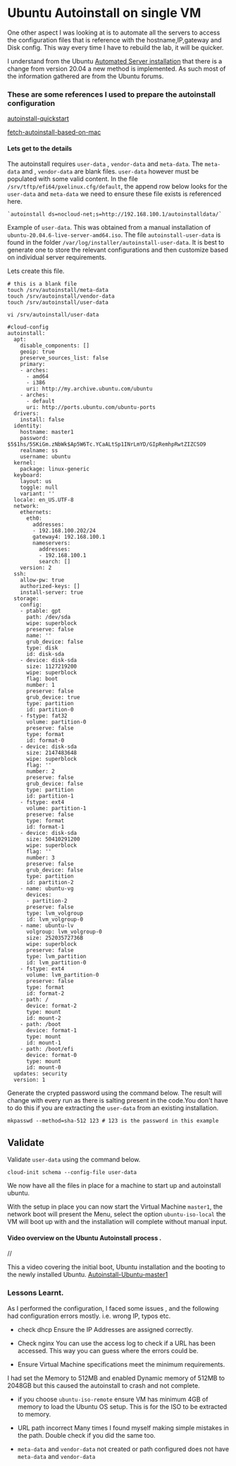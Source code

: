 # Ubuntu Autoinstall on single VM

One other aspect I was looking at is to automate all the servers to access the configuration files that is reference with the hostname,IP,gateway and Disk config.
This way every time I have to rebuild the lab, it will be quicker. 

I understand from the Ubuntu [Automated Server installation](https://ubuntu.com/server/docs/install/autoinstall) that there is a change from version 20.04 a new method is implemented. As such most of the information gathered are from the Ubuntu forums.

### These are some references I used to prepare the autoinstall configuration
[autoinstall-quickstart](https://ubuntu.com/server/docs/install/autoinstall-quickstart)

[fetch-autoinstall-based-on-mac](https://askubuntu.com/questions/1290624/fetch-autoinstall-based-on-mac)

#### Lets get to the details

The autoinstall  requires `user-data` , `vendor-data` and `meta-data`. The `meta-data` and , `vendor-data`  are blank files. 
`user-data` however must be populated with some valid content.
In the file `/srv/tftp/efi64/pxelinux.cfg/default`, the append row below looks for the `user-data` and `meta-data` we need to ensure these file exists is referenced here.

```
`autoinstall ds=nocloud-net;s=http://192.168.100.1/autoinstalldata/`
```
Example of `user-data`. This was obtained from a manual installation of `ubuntu-20.04.6-live-server-amd64.iso`.
The file `autoinstall-user-data` is found in the folder `/var/log/installer/autoinstall-user-data`.
It is best to generate one to store the relevant configurations and then customize based on individual server requirements.

Lets create this file.

```
# this is a blank file
touch /srv/autoinstall/meta-data
touch /srv/autoinstall/vendor-data
touch /srv/autoinstall/user-data

vi /srv/autoinstall/user-data

#cloud-config
autoinstall:
  apt:
    disable_components: []
    geoip: true
    preserve_sources_list: false
    primary:
    - arches:
      - amd64
      - i386
      uri: http://my.archive.ubuntu.com/ubuntu
    - arches:
      - default
      uri: http://ports.ubuntu.com/ubuntu-ports
  drivers:
    install: false
  identity:
    hostname: master1
    password: $5$1hs/5SKiGm.zNbWk$Ap5W6Tc.YCaALtSp1INrLmYD/GIpRemhpRwtZIZCSO9
    realname: ss
    username: ubuntu
  kernel:
    package: linux-generic
  keyboard:
    layout: us
    toggle: null
    variant: ''
  locale: en_US.UTF-8
  network:
    ethernets:
      eth0:
        addresses:
        - 192.168.100.202/24
        gateway4: 192.168.100.1
        nameservers:
          addresses:
          - 192.168.100.1
          search: []
    version: 2
  ssh:
    allow-pw: true
    authorized-keys: []
    install-server: true
  storage:
    config:
    - ptable: gpt
      path: /dev/sda
      wipe: superblock
      preserve: false
      name: ''
      grub_device: false
      type: disk
      id: disk-sda
    - device: disk-sda
      size: 1127219200
      wipe: superblock
      flag: boot
      number: 1
      preserve: false
      grub_device: true
      type: partition
      id: partition-0
    - fstype: fat32
      volume: partition-0
      preserve: false
      type: format
      id: format-0
    - device: disk-sda
      size: 2147483648
      wipe: superblock
      flag: ''
      number: 2
      preserve: false
      grub_device: false
      type: partition
      id: partition-1
    - fstype: ext4
      volume: partition-1
      preserve: false
      type: format
      id: format-1
    - device: disk-sda
      size: 50410291200
      wipe: superblock
      flag: ''
      number: 3
      preserve: false
      grub_device: false
      type: partition
      id: partition-2
    - name: ubuntu-vg
      devices:
      - partition-2
      preserve: false
      type: lvm_volgroup
      id: lvm_volgroup-0
    - name: ubuntu-lv
      volgroup: lvm_volgroup-0
      size: 25203572736B
      wipe: superblock
      preserve: false
      type: lvm_partition
      id: lvm_partition-0
    - fstype: ext4
      volume: lvm_partition-0
      preserve: false
      type: format
      id: format-2
    - path: /
      device: format-2
      type: mount
      id: mount-2
    - path: /boot
      device: format-1
      type: mount
      id: mount-1
    - path: /boot/efi
      device: format-0
      type: mount
      id: mount-0
  updates: security
  version: 1

```

Generate the crypted password using the command below. The result will change with every run as there is salting present in the code.You don't have to do this if you are extracting the `user-data` from an existing installation.

```
mkpasswd --method=sha-512 123 # 123 is the password in this example

```

## Validate 

Validate `user-data` using the command below.

``` 
cloud-init schema --config-file user-data
```



We now have all the files in place for a machine to start up and autoinstall ubuntu.

With the setup in place you can now start the Virtual Machine `master1`, the network boot will present the Menu, select the option `ubuntu-iso-local` the VM will boot up with and the installation will complete without manual input.

#### Video overview on the Ubuntu Autoinstall process .
//

This a video covering the initial boot, Ubuntu installation and the booting to the newly installed Ubuntu.
[Autoinstall-Ubuntu-master1](https://clipchamp.com/watch/5HU0H7YUsnU)



### Lessons Learnt.

 As I performed the configuration, I faced some issues , and the following had configuration errors mostly. i.e. wrong IP, typos etc.

 - check dhcp
 Ensure the IP Addresses are assigned correctly.

 - Check nginx
 You can use the access log to check if a URL has been accessed. This way you can guess where the errors could be.

 - Ensure Virtual Machine specifications meet the minimum requirements.

 I had set the Memory to 512MB and enabled Dynamic memory of 512MB to 2048GB but this caused the autoinstall to crash and not complete.

 - if you choose `ubuntu-iso-remote` ensure VM has minimum 4GB of memory to load the Ubuntu OS setup. This is for the ISO to be extracted to memory.

- URL path incorrect
  Many times I found myself making simple mistakes in the path. Double check if you did the same too.

- `meta-data` and `vendor-data` not created or path configured does not have `meta-data` and `vendor-data` 

